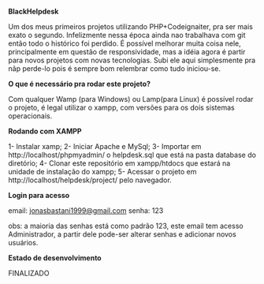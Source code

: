**BlackHelpdesk**

  Um dos meus primeiros projetos utilizando PHP+Codeignaiter, pra ser mais exato o segundo. Infelizmente nessa época ainda nao trabalhava com git então todo o histórico foi perdido.
É possível melhorar muita coisa nele, principalmente em questão de responsividade, mas a idéia agora é partir para novos projetos com novas tecnologias.
Subi ele aqui simplesmente pra nãp perde-lo pois é sempre bom relembrar como tudo iniciou-se.

**O que é necessário pra rodar este projeto?**

  Com qualquer Wamp (para Windows) ou Lamp(para Linux) é possível rodar o projeto, é legal utilizar o xampp, com versões para os dois sistemas operacionais.

**Rodando com XAMPP**

1- Instalar xamp;
2- Iniciar Apache e MySql;
3- Importar em http://localhost/phpmyadmin/ o helpdesk.sql que está na pasta database do diretório;
4- Clonar este repositório em xampp/htdocs que estará na unidade de instalação do xampp;
5- Acessar o projeto em http://localhost/helpdesk/project/ pelo navegador.


**Login para acesso**

email: jonasbastani1999@gmail.com
senha: 123

obs: a maioria das senhas está como padrão 123, este email tem acesso Administrador, a partir dele pode-ser alterar senhas e adicionar novos usuários.

**Estado de desenvolvimento**

FINALIZADO
